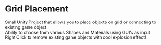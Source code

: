 # Grid Placement
Small Unity Project that allows you to place objects on grid or connecting to existing game object  
Ability to choose from various Shapes and Materials using GUI's as input  
Right Click to remove existing game objects with cool explosion effect!
